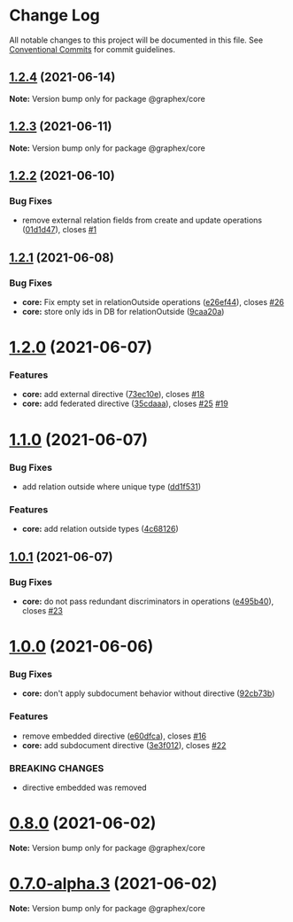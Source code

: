 # Change Log

All notable changes to this project will be documented in this file.
See [Conventional Commits](https://conventionalcommits.org) for commit guidelines.

## [1.2.4](https://github.com/vitramir/apollo-model-mongodb/compare/v1.2.3...v1.2.4) (2021-06-14)

**Note:** Version bump only for package @graphex/core





## [1.2.3](https://github.com/vitramir/apollo-model-mongodb/compare/v1.2.2...v1.2.3) (2021-06-11)

**Note:** Version bump only for package @graphex/core





## [1.2.2](https://github.com/vitramir/apollo-model-mongodb/compare/v1.2.1...v1.2.2) (2021-06-10)


### Bug Fixes

* remove external relation fields from create and update operations ([01d1d47](https://github.com/vitramir/apollo-model-mongodb/commit/01d1d47)), closes [#1](https://github.com/vitramir/apollo-model-mongodb/issues/1)





## [1.2.1](https://github.com/vitramir/apollo-model-mongodb/compare/v1.2.0...v1.2.1) (2021-06-08)


### Bug Fixes

* **core:** Fix empty set in relationOutside operations ([e26ef44](https://github.com/vitramir/apollo-model-mongodb/commit/e26ef44)), closes [#26](https://github.com/vitramir/apollo-model-mongodb/issues/26)
* **core:** store only ids in DB for relationOutside ([9caa20a](https://github.com/vitramir/apollo-model-mongodb/commit/9caa20a))





# [1.2.0](https://github.com/vitramir/apollo-model-mongodb/compare/v1.1.0...v1.2.0) (2021-06-07)


### Features

* **core:** add external directive ([73ec10e](https://github.com/vitramir/apollo-model-mongodb/commit/73ec10e)), closes [#18](https://github.com/vitramir/apollo-model-mongodb/issues/18)
* **core:** add federated directive ([35cdaaa](https://github.com/vitramir/apollo-model-mongodb/commit/35cdaaa)), closes [#25](https://github.com/vitramir/apollo-model-mongodb/issues/25) [#19](https://github.com/vitramir/apollo-model-mongodb/issues/19)





# [1.1.0](https://github.com/vitramir/apollo-model-mongodb/compare/v1.0.1...v1.1.0) (2021-06-07)


### Bug Fixes

* add relation outside where unique type ([dd1f531](https://github.com/vitramir/apollo-model-mongodb/commit/dd1f531))


### Features

* **core:** add relation outside types ([4c68126](https://github.com/vitramir/apollo-model-mongodb/commit/4c68126))





## [1.0.1](https://github.com/vitramir/apollo-model-mongodb/compare/v1.0.0...v1.0.1) (2021-06-07)


### Bug Fixes

* **core:** do not pass redundant discriminators in operations ([e495b40](https://github.com/vitramir/apollo-model-mongodb/commit/e495b40)), closes [#23](https://github.com/vitramir/apollo-model-mongodb/issues/23)





# [1.0.0](https://github.com/vitramir/apollo-model-mongodb/compare/v0.8.0...v1.0.0) (2021-06-06)


### Bug Fixes

* **core:** don't apply subdocument behavior without directive ([92cb73b](https://github.com/vitramir/apollo-model-mongodb/commit/92cb73b))


### Features

* remove embedded directive ([e60dfca](https://github.com/vitramir/apollo-model-mongodb/commit/e60dfca)), closes [#16](https://github.com/vitramir/apollo-model-mongodb/issues/16)
* **core:** add subdocument directive ([3e3f012](https://github.com/vitramir/apollo-model-mongodb/commit/3e3f012)), closes [#22](https://github.com/vitramir/apollo-model-mongodb/issues/22)


### BREAKING CHANGES

* directive embedded was removed





# [0.8.0](https://github.com/vitramir/apollo-model-mongodb/compare/v0.7.0...v0.8.0) (2021-06-02)

**Note:** Version bump only for package @graphex/core





# [0.7.0-alpha.3](https://github.com/vitramir/apollo-model-mongodb/compare/v0.7.0-alpha.2...v0.7.0-alpha.3) (2021-06-02)

**Note:** Version bump only for package @graphex/core
